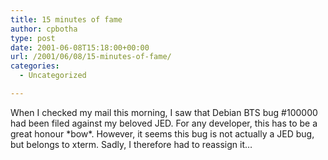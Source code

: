 ```yaml
---
title: 15 minutes of fame
author: cpbotha
type: post
date: 2001-06-08T15:18:00+00:00
url: /2001/06/08/15-minutes-of-fame/
categories:
  - Uncategorized

---
```

When I checked my mail this morning, I saw that Debian BTS bug #100000 had been filed against my beloved JED. For any developer, this has to be a great honour \*bow\*. However, it seems this bug is not actually a JED bug, but belongs to xterm. Sadly, I therefore had to reassign it&#8230;